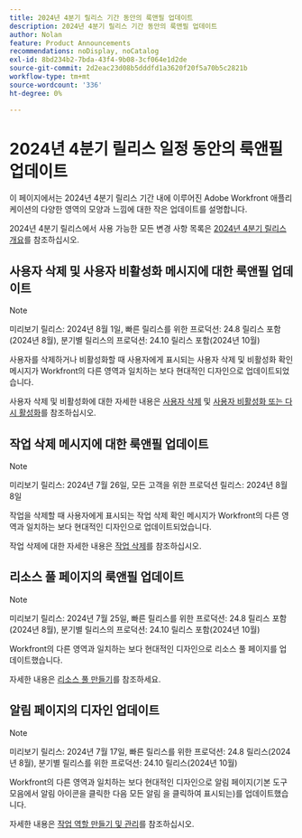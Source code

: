 ```yaml
---
title: 2024년 4분기 릴리스 기간 동안의 룩앤필 업데이트
description: 2024년 4분기 릴리스 기간 동안의 룩앤필 업데이트
author: Nolan
feature: Product Announcements
recommendations: noDisplay, noCatalog
exl-id: 8bd234b2-7bda-43f4-9b08-3cf064e1d2de
source-git-commit: 2d2eac23d08b5dddfd1a3620f20f5a70b5c2821b
workflow-type: tm+mt
source-wordcount: '336'
ht-degree: 0%

---
```


# 2024년 4분기 릴리스 일정 동안의 룩앤필 업데이트

이 페이지에서는 2024년 4분기 릴리스 기간 내에 이루어진 Adobe Workfront 애플리케이션의 다양한 영역의 모양과 느낌에 대한 작은 업데이트를 설명합니다.

2024년 4분기 릴리스에서 사용 가능한 모든 변경 사항 목록은 [2024년 4분기 릴리스 개요](/help/quicksilver/product-announcements/product-releases/24-q4-release-activity/24-q4-release-overview.md)를 참조하십시오.

## 사용자 삭제 및 사용자 비활성화 메시지에 대한 룩앤필 업데이트

>[!NOTE]
>
>미리보기 릴리스: 2024년 8월 1일, 빠른 릴리스를 위한 프로덕션: 24.8 릴리스 포함(2024년 8월), 분기별 릴리스의 프로덕션: 24.10 릴리스 포함(2024년 10월)

사용자를 삭제하거나 비활성화할 때 사용자에게 표시되는 사용자 삭제 및 비활성화 확인 메시지가 Workfront의 다른 영역과 일치하는 보다 현대적인 디자인으로 업데이트되었습니다.

사용자 삭제 및 비활성화에 대한 자세한 내용은 [사용자 삭제](/help/quicksilver/administration-and-setup/add-users/create-and-manage-users/delete-a-user.md) 및 [사용자 비활성화 또는 다시 활성화](/help/quicksilver/administration-and-setup/add-users/create-and-manage-users/deactivate-a-user.md)를 참조하십시오.

## 작업 삭제 메시지에 대한 룩앤필 업데이트

>[!NOTE]
>
>미리보기 릴리스: 2024년 7월 26일, 모든 고객을 위한 프로덕션 릴리스: 2024년 8월 8일

작업을 삭제할 때 사용자에게 표시되는 작업 삭제 확인 메시지가 Workfront의 다른 영역과 일치하는 보다 현대적인 디자인으로 업데이트되었습니다.

작업 삭제에 대한 자세한 내용은 [작업 삭제](/help/quicksilver/manage-work/tasks/manage-tasks/delete-tasks.md)를 참조하십시오.


## 리소스 풀 페이지의 룩앤필 업데이트

>[!NOTE]
>
>미리보기 릴리스: 2024년 7월 25일, 빠른 릴리스를 위한 프로덕션: 24.8 릴리스 포함(2024년 8월), 분기별 릴리스의 프로덕션: 24.10 릴리스 포함(2024년 10월)

Workfront의 다른 영역과 일치하는 보다 현대적인 디자인으로 리소스 풀 페이지를 업데이트했습니다.

자세한 내용은 [리소스 풀 만들기](/help/quicksilver/resource-mgmt/resource-planning/resource-pools/create-resource-pools.md)를 참조하세요.

## 알림 페이지의 디자인 업데이트

>[!NOTE]
>
>미리보기 릴리스: 2024년 7월 17일, 빠른 릴리스를 위한 프로덕션: 24.8 릴리스(2024년 8월), 분기별 릴리스를 위한 프로덕션: 24.10 릴리스(2024년 10월)

Workfront의 다른 영역과 일치하는 보다 현대적인 디자인으로 알림 페이지(기본 도구 모음에서 알림 아이콘을 클릭한 다음 모든 알림 을 클릭하여 표시되는)를 업데이트했습니다.

자세한 내용은 [작업 역할 만들기 및 관리](/help/quicksilver/administration-and-setup/set-up-workfront/organizational-setup/create-manage-job-roles.md)를 참조하십시오.
